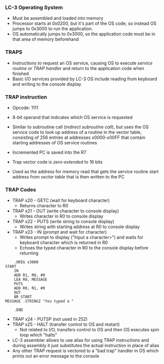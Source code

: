### LC-3 Operating System
- Must be assembled and loaded into memory
- Processor starts at 0x0200, but it's part of the OS code, so instead OS jumps to 0x3000 to run the application.
- OS automatically jumps to 0x3000, so the application code must be in that area of memory beforehand


### TRAPS
- Instructions to request an OS service, causing OS to execute *service routine or TRAP handler* and return to the application code when finished
- Basic I/O services provided by LC-3 OS include reading from keyboard and writing to the console display

### TRAP instruction
- Opcode: 1111
- 8-bit operand that indicates which OS service is requested
- Similar to subroutine call (*indirect subroutine call*), but uses the OS service code to look up address of a routine in the vector table, consisting of 256 entries at addresses x0000-x00FF that contain starting addresses of OS service routines

- Incremented PC is saved into the R7
- Trap vector code is *zero-extended* to 16 bits
- Used as the address for memory read that gets the service routine start address from *vector table* that is then written to the PC

### TRAP Codes
- TRAP x20 - GETC (wait for keyboard character)
	- Returns character to R0
- TRAP x21 - OUT (write character to console display)
	- Writes character in R0 to console display
- TRAP x22 - PUTS (write string to console display)
	- Writes string with starting address at R0 to console display
- TRAP x23 - IN (prompt and wait for character)
	- Writes prompt to display ("Input a character>") and waits for keyboard character which is returned in R0
	- Echoes the typed character in R0 to the console display before returning
```
	.ORIG x3000
START
	IN
	ADD R1, R0, #0
	LEA R0, MESSAGE
	PUTS
	ADD R0, R1, #0
	OUT
	BR START
MESSAGE .STRINGZ "You typed a "

	.END
```
- TRAP x24 - PUTSP (not used in 252)
- TRAP x25 - HALT (transfer control to OS and restart)
	- Not related to I/O, transfers control to OS and then OS executes spin loop which "halts"
- LC-3 assembler allows to use alias for using TRAP instructions and during assembly it just substitutes the actual instruction in place of alias
- Any other TRAP request is vectored to a "bad trap" handler in OS which prints out an error message to the console